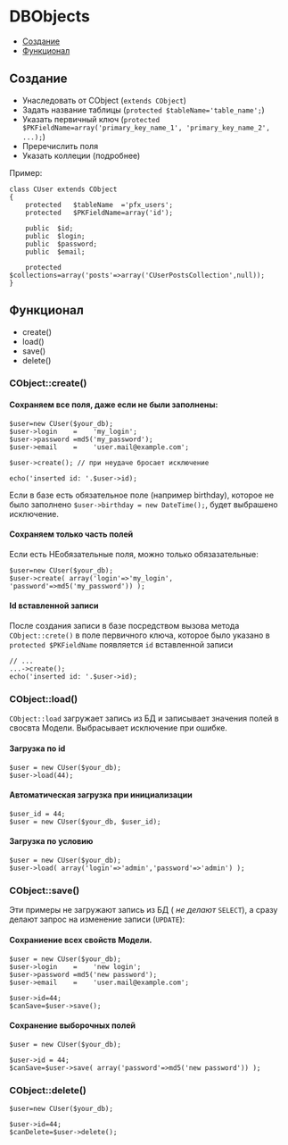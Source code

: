 DBObjects
=========

- [Создание](#Создание)
- [Функционал](#Функционал)

Создание
--------

- Унаследовать от CObject (`extends CObject`)
- Задать название таблицы (`protected $tableName='table_name';`)
- Указать первичный ключ (`protected $PKFieldName=array('primary_key_name_1', 'primary_key_name_2', ...);`)
- Преречислить поля
- Указать коллеции (подробнее)

Пример:

	class CUser extends CObject
	{
		protected	$tableName	='pfx_users';
		protected	$PKFieldName=array('id');
		
		public	$id;
		public	$login;
		public	$password;
		public	$email;
		
		protected	$collections=array('posts'=>array('CUserPostsCollection',null));
	}


Функционал
----------

- create()
- load()
- save()
- delete()

### CObject::create()

#### Сохраняем все поля, даже если не были заполнены:

	$user=new CUser($your_db);
	$user->login    =    'my_login';
	$user->password =md5('my_password');
	$user->email    =    'user.mail@example.com';

	$user->create(); // при неудаче бросает исключение
	
	echo('inserted id: '.$user->id);

Если в базе есть обязательное поле (например birthday), которое не было заполнено `$user->birthday = new DateTime();`,
будет выбрашено исключение.

#### Сохраняем только часть полей

Если есть НЕобязательные поля, можно только обязазательные:

	$user=new CUser($your_db);
	$user->create( array('login'=>'my_login', 'password'=>md5('my_password')) );

#### Id вставленной записи

После создания записи в базе посредством вызова метода `CObject::crete()`
в поле первичного ключа, которое было указано в `protected $PKFieldName` появляется `id` вставленной записи

	// ...
	...->create();
	echo('inserted id: '.$user->id);


### CObject::load()

`CObject::load` загружает запись из БД и записывает значения полей в свосвта Модели.
Выбрасывает исключение при ошибке.

#### Загрузка по id

	$user = new CUser($your_db);
	$user->load(44);

#### Автоматическая загрузка при инициализации

	$user_id = 44;
	$user = new CUser($your_db, $user_id);

#### Загрузка по условию

	$user = new CUser($your_db);
	$user->load( array('login'=>'admin','password'=>'admin') );



### CObject::save()

Эти примеры не загружают запись из БД ( _не делают_ `SELECT`),
а сразу делают запрос на изменение записи (`UPDATE`):

#### Сохраниение всех свойств Модели.

	$user = new CUser($your_db);
	$user->login    =    'new login';
	$user->password =md5('new password');
	$user->email    =    'user.mail@example.com';

	$user->id=44;
	$canSave=$user->save();

#### Сохранение выборочных полей

	$user = new CUser($your_db);

	$user->id = 44;
	$canSave=$user->save( array('password'=>md5('new password')) );



### CObject::delete()

	$user=new CUser($your_db);

	$user->id=44;
	$canDelete=$user->delete();


